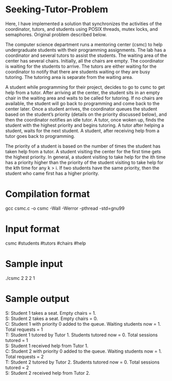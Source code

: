 # Seeking-Tutor-Problem

Here, I have implemented a solution that synchronizes the activities 
of the coordinator, tutors, and students using POSIX threads, mutex 
locks, and semaphores. Original problem described below.

The computer science department runs a mentoring center (csmc) to 
help undergraduate students with their programming assignments. 
The lab has a coordinator and several tutors to assist the students. 
The waiting area of the center has several chairs. Initially, all 
the chairs are empty. The coordinator is waiting for the students 
to arrive. The tutors are either waiting for the coordinator to 
notify that there are students waiting or they are busy tutoring. 
The tutoring area is separate from the waiting area.

A student while programming for their project, decides to go to 
csmc to get help from a tutor. After arriving at the center, the 
student sits in an empty chair in the waiting area and waits to be 
called for tutoring. If no chairs are available, the student will 
go back to programming and come back to the center later. Once a 
student arrives, the coordinator queues the student based on the 
student’s priority (details on the priority discussed below), and 
then the coordinator notifies an idle tutor. A tutor, once woken up, 
finds the student with the highest priority and begins tutoring. A 
tutor after helping a student, waits for the next student. A 
student, after receiving help from a tutor goes back to programming.

The priority of a student is based on the number of times the 
student has taken help from a tutor. A student visiting the center 
for the first time gets the highest priority. In general, a student 
visiting to take help for the ith time has a priority higher than 
the priority of the student visiting to take help for the kth time 
for any k > i. If two students have the same priority, then the 
student who came first has a higher priority.

# Compilation format
gcc csmc.c -o csmc -Wall -Werror -pthread -std=gnu99

# Input format
csmc #students #tutors #chairs #help

# Sample input
./csmc 2 2 2 1

# Sample output
S: Student 1 takes a seat. Empty chairs = 1.  
S: Student 2 takes a seat. Empty chairs = 0.  
C: Student 1 with priority 0 added to the queue. Waiting students now = 1. Total requests = 1  
T: Student 1 tutored by Tutor 1. Students tutored now = 0. Total sessions tutored = 1  
S: Student 1 received help from Tutor 1.  
C: Student 2 with priority 0 added to the queue. Waiting students now = 1. Total requests = 2  
T: Student 2 tutored by Tutor 2. Students tutored now = 0. Total sessions tutored = 2  
S: Student 2 received help from Tutor 2.  

